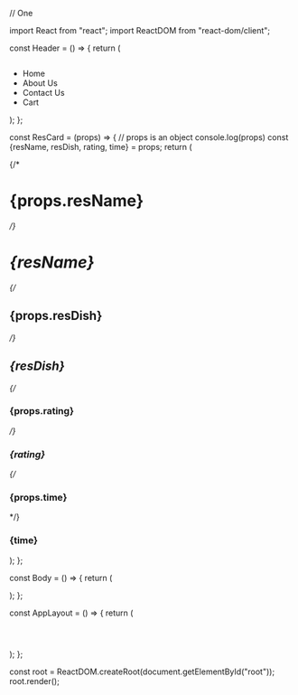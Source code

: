 // One

import React from "react";
import ReactDOM from "react-dom/client";

const Header = () => {
  return (
    <div className="header">
      <div className="logo-container">
        <img
          className="logo"
          src="https://www.logodesign.net/logo/smoking-burger-with-lettuce-3624ld.png?size=2"
          alt=""
        />
      </div>
      <div className="nav-items">
        <ul>
          <li>Home</li>
          <li>About Us</li>
          <li>Contact Us</li>
          <li>Cart</li>
        </ul>
      </div>
    </div>
  );
};

const ResCard = (props) => {
  // props is an object
  console.log(props)
  const {resName, resDish, rating, time} = props;
  return (
    <div className="card">
      <div className="resIMg">
        <img
          src="https://www.logodesign.net/logo/smoking-burger-with-lettuce-3624ld.png?size=2"
          alt=""
        />
      </div>
      {/* <h1>{props.resName}</h1> */}
      <h1>{resName}</h1>
      {/* <h2>{props.resDish}</h2> */}
      <h2>{resDish}</h2>
      {/* <h3>{props.rating}</h3> */}
      <h3>{rating}</h3>
      {/* <h3>{props.time}</h3> */}
      <h3>{time}</h3>
    </div>
  );
};

const Body = () => {
  return (
    <div className="body">
      <ResCard  resName = "Meghna Food" resDish = "Biryani" rating="3.5" time="43 minute" />
      <ResCard resName = "KFC" resDish = "Burger" rating="5" time="22 minute"/>
    </div>
  );
};

const AppLayout = () => {
  return (
    <div className="app">
      <Header />
      <Body />
    </div>
  );
};

const root = ReactDOM.createRoot(document.getElementById("root"));
root.render(<AppLayout />);
